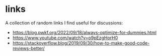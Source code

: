 # links

A collection of random links I find useful for discussions:

  - <https://blog.pwkf.org/2022/09/18/always-optimize-for-dummies.html>
  - <https://www.youtube.com/watch?v=o9pEzgHorH0>
  - <https://stackoverflow.blog/2019/09/30/how-to-make-good-code-reviews-better/>
